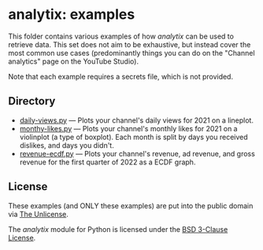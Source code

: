 # analytix: examples

This folder contains various examples of how *analytix* can be used to retrieve data. This set does not aim to be exhaustive, but instead cover the most common use cases (predominantly things you can do on the "Channel analytics" page on the YouTube Studio).

Note that each example requires a secrets file, which is not provided.

## Directory

* [daily-views.py](https://github.com/parafoxia/analytix/blob/main/examples/daily-views.py) — Plots your channel's daily views for 2021 on a lineplot.
* [monthy-likes.py](https://github.com/parafoxia/analytix/blob/main/examples/monthy-likes.py) — Plots your channel's monthly likes for 2021 on a violinplot (a type of boxplot). Each month is split by days you received dislikes, and days you didn't.
* [revenue-ecdf.py](https://github.com/parafoxia/analytix/blob/main/examples/revenue-ecdf.py) — Plots your channel's revenue, ad revenue, and gross revenue for the first quarter of 2022 as a ECDF graph.

## License

These examples (and ONLY these examples) are put into the public domain via [The Unlicense](https://github.com/parafoxia/analytix/blob/main/examples/LICENSE).

The *analytix* module for Python is licensed under the [BSD 3-Clause License](https://github.com/parafoxia/analytix/blob/main/LICENSE).
